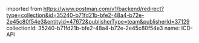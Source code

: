 imported from https://www.postman.com/v1/backend/redirect?type=collection&id=35240-b71fd21b-bfe2-48a4-b72e-2e45c80f54e3&entityId=47672&publisherType=team&publisherId=37129
collectionId: 35240-b71fd21b-bfe2-48a4-b72e-2e45c80f54e3
name: ICD-API